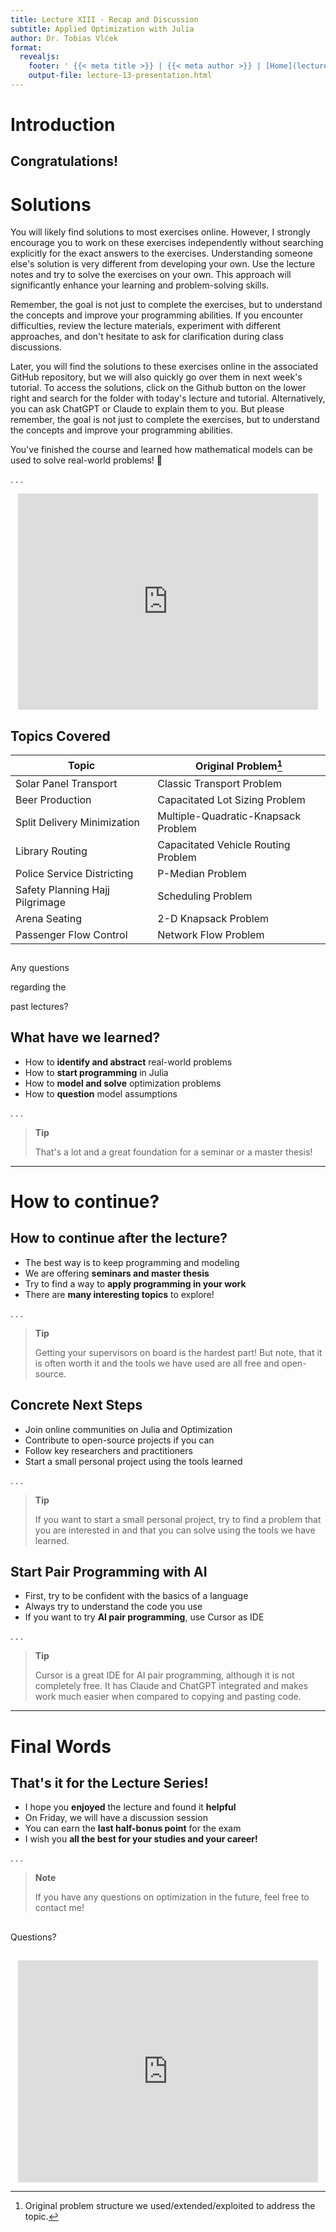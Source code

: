 ```yaml
---
title: Lecture XIII - Recap and Discussion
subtitle: Applied Optimization with Julia
author: Dr. Tobias Vlćek
format:
  revealjs:
    footer: ' {{< meta title >}} | {{< meta author >}} | [Home](lecture-13-recap.qmd)'
    output-file: lecture-13-presentation.html
---
```



# <span class="flow">Introduction</span>

## Congratulations!

# Solutions

You will likely find solutions to most exercises online. However, I strongly encourage you to work on these exercises independently without searching explicitly for the exact answers to the exercises. Understanding someone else's solution is very different from developing your own. Use the lecture notes and try to solve the exercises on your own. This approach will significantly enhance your learning and problem-solving skills.

Remember, the goal is not just to complete the exercises, but to understand the concepts and improve your programming abilities. If you encounter difficulties, review the lecture materials, experiment with different approaches, and don't hesitate to ask for clarification during class discussions.

Later, you will find the solutions to these exercises online in the associated GitHub repository, but we will also quickly go over them in next week's tutorial. To access the solutions, click on the Github button on the lower right and search for the folder with today's lecture and tutorial. Alternatively, you can ask ChatGPT or Claude to explain them to you. But please remember, the goal is not just to complete the exercises, but to understand the concepts and improve your programming abilities.

You've finished the course and learned how mathematical models can be used to solve real-world problems! :tada:

. . .

<center>
<iframe src="https://giphy.com/embed/xT9C25UNTwfZuk85WP" width="480" height="346" style frameBorder="0" class="giphy-embed" allowFullScreen>
</iframe>
</center>

## Topics Covered

| Topic                           | Original Problem[^1]                |
|---------------------------------|-------------------------------------|
| Solar Panel Transport           | Classic Transport Problem           |
| Beer Production                 | Capacitated Lot Sizing Problem      |
| Split Delivery Minimization     | Multiple-Quadratic-Knapsack Problem |
| Library Routing                 | Capacitated Vehicle Routing Problem |
| Police Service Districting      | P-Median Problem                    |
| Safety Planning Hajj Pilgrimage | Scheduling Problem                  |
| Arena Seating                   | 2-D Knapsack Problem                |
| Passenger Flow Control          | Network Flow Problem                |

## 

Any questions

regarding the

past lectures?

## What have we learned?

-   How to **identify and abstract** real-world problems
-   How to **start programming** in Julia
-   How to **model and solve** optimization problems
-   How to **question** model assumptions

. . .

> **Tip**
>
> That's a lot and a great foundation for a seminar or a master thesis!

------------------------------------------------------------------------

# <span class="flow">How to continue?</span>

## How to continue after the lecture?

-   The best way is to <span class="highlight">keep programming and modeling</span>
-   We are offering **seminars and master thesis**
-   Try to find a way to **apply programming in your work**
-   There are **many interesting topics** to explore!

. . .

> **Tip**
>
> Getting your supervisors on board is the hardest part! But note, that it is often worth it and the tools we have used are all free and open-source.

## Concrete Next Steps

-   Join online communities on Julia and Optimization
-   Contribute to open-source projects if you can
-   Follow key researchers and practitioners
-   Start a small personal project using the tools learned

. . .

> **Tip**
>
> If you want to start a small personal project, try to find a problem that you are interested in and that you can solve using the tools we have learned.

## Start Pair Programming with AI

-   First, try to <span class="highlight">be confident with the basics</span> of a language
-   Always try to <span class="highlight">understand the code you use</span>
-   If you want to try **AI pair programming**, use Cursor as IDE

. . .

> **Tip**
>
> Cursor is a great IDE for AI pair programming, although it is not completely free. It has Claude and ChatGPT integrated and makes work much easier when compared to copying and pasting code.

------------------------------------------------------------------------

# <span class="flow">Final Words</span>

## That's it for the Lecture Series!

-   I hope you **enjoyed** the lecture and found it **helpful**
-   On Friday, we will have a <span class="highlight">discussion session</span>
-   You can earn the **last half-bonus point** for the exam
-   I wish you **all the best for your studies and your career!**

. . .

> **Note**
>
> If you have any questions on optimization in the future, feel free to contact me!

## 

Questions?

## 

<center>
<iframe src="https://giphy.com/embed/YVg3fCdaBpLEc" width="480" height="355" style frameBorder="0" class="giphy-embed" allowFullScreen>
</iframe>
</center>

[^1]: Original problem structure we <span class="highlight">used/extended/exploited</span> to address the topic.
